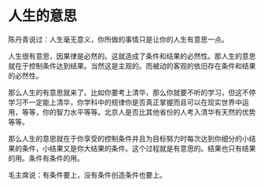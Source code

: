 # 人生的意思

陈丹青说过：人生毫无意义，你所做的事情只是让你的人生有意思一点。

人生很有意思，因果律是必然的。这就造成了条件和结果的必然性。那人生的意思就在于控制条件达到结果。当然这是主观的。而被动的客观的依旧存在条件和结果的必然性。

那么人生的有意思就来了。比如你要考上清华，那么你就要不听的学习，但这不停学习不一定能上清华，你学科中的规律你是否真正掌握而且可以在现实世界中运用，等等，你的智力水平等等。北京人是否比其他省份的人考入清华有天然的优势等等。

那么人生的意思就在于你享受的控制条件并且为目标努力时每次达到你细分的小结果的条件，小结果又是你大结果的条件。这个过程就是有意思的。结果也只有结果的用。条件有条件的用。

毛主席说：有条件要上，没有条件创造条件也要上。
